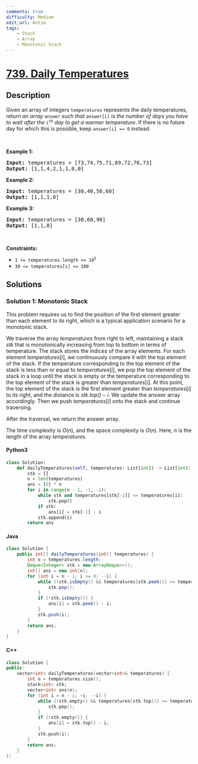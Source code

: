 ```yaml
---
comments: true
difficulty: Medium
edit_url: Antim
tags:
    - Stack
    - Array
    - Monotonic Stack
---
```


<!-- problem:start -->

# [739. Daily Temperatures](https://leetcode.com/problems/daily-temperatures)

## Description

<!-- description:start -->

<p>Given an array of integers <code>temperatures</code> represents the daily temperatures, return <em>an array</em> <code>answer</code> <em>such that</em> <code>answer[i]</code> <em>is the number of days you have to wait after the</em> <code>i<sup>th</sup></code> <em>day to get a warmer temperature</em>. If there is no future day for which this is possible, keep <code>answer[i] == 0</code> instead.</p>

<p>&nbsp;</p>
<p><strong class="example">Example 1:</strong></p>
<pre><strong>Input:</strong> temperatures = [73,74,75,71,69,72,76,73]
<strong>Output:</strong> [1,1,4,2,1,1,0,0]
</pre><p><strong class="example">Example 2:</strong></p>
<pre><strong>Input:</strong> temperatures = [30,40,50,60]
<strong>Output:</strong> [1,1,1,0]
</pre><p><strong class="example">Example 3:</strong></p>
<pre><strong>Input:</strong> temperatures = [30,60,90]
<strong>Output:</strong> [1,1,0]
</pre>
<p>&nbsp;</p>
<p><strong>Constraints:</strong></p>

<ul>
	<li><code>1 &lt;=&nbsp;temperatures.length &lt;= 10<sup>5</sup></code></li>
	<li><code>30 &lt;=&nbsp;temperatures[i] &lt;= 100</code></li>
</ul>

<!-- description:end -->

## Solutions

<!-- solution:start -->

### Solution 1: Monotonic Stack

This problem requires us to find the position of the first element greater than each element to its right, which is a typical application scenario for a monotonic stack.

We traverse the array $\textit{temperatures}$ from right to left, maintaining a stack $\textit{stk}$ that is monotonically increasing from top to bottom in terms of temperature. The stack stores the indices of the array elements. For each element $\textit{temperatures}[i]$, we continuously compare it with the top element of the stack. If the temperature corresponding to the top element of the stack is less than or equal to $\textit{temperatures}[i]$, we pop the top element of the stack in a loop until the stack is empty or the temperature corresponding to the top element of the stack is greater than $\textit{temperatures}[i]$. At this point, the top element of the stack is the first element greater than $\textit{temperatures}[i]$ to its right, and the distance is $\textit{stk.top()} - i$. We update the answer array accordingly. Then we push $\textit{temperatures}[i]$ onto the stack and continue traversing.

After the traversal, we return the answer array.

The time complexity is $O(n)$, and the space complexity is $O(n)$. Here, $n$ is the length of the array $\textit{temperatures}$.

<!-- tabs:start -->

#### Python3

```python
class Solution:
    def dailyTemperatures(self, temperatures: List[int]) -> List[int]:
        stk = []
        n = len(temperatures)
        ans = [0] * n
        for i in range(n - 1, -1, -1):
            while stk and temperatures[stk[-1]] <= temperatures[i]:
                stk.pop()
            if stk:
                ans[i] = stk[-1] - i
            stk.append(i)
        return ans
```

#### Java

```java
class Solution {
    public int[] dailyTemperatures(int[] temperatures) {
        int n = temperatures.length;
        Deque<Integer> stk = new ArrayDeque<>();
        int[] ans = new int[n];
        for (int i = n - 1; i >= 0; --i) {
            while (!stk.isEmpty() && temperatures[stk.peek()] <= temperatures[i]) {
                stk.pop();
            }
            if (!stk.isEmpty()) {
                ans[i] = stk.peek() - i;
            }
            stk.push(i);
        }
        return ans;
    }
}
```

#### C++

```cpp
class Solution {
public:
    vector<int> dailyTemperatures(vector<int>& temperatures) {
        int n = temperatures.size();
        stack<int> stk;
        vector<int> ans(n);
        for (int i = n - 1; ~i; --i) {
            while (!stk.empty() && temperatures[stk.top()] <= temperatures[i]) {
                stk.pop();
            }
            if (!stk.empty()) {
                ans[i] = stk.top() - i;
            }
            stk.push(i);
        }
        return ans;
    }
};
```

<!-- tabs:end -->

<!-- solution:end -->

<!-- problem:end -->